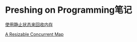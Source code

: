 # Preshing on Programming笔记
[使用静止状态来回收内存](http://preshing.com/20160726/using-quiescent-states-to-reclaim-memory/)

[A Resizable Concurrent Map](http://preshing.com/20160222/a-resizable-concurrent-map/)